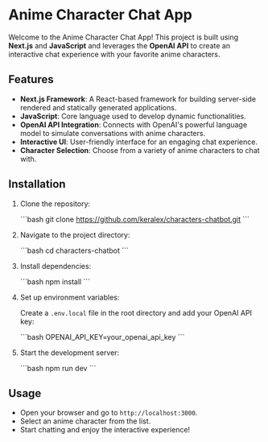 
# Anime Character Chat App

Welcome to the Anime Character Chat App! This project is built using **Next.js** and **JavaScript** and leverages the **OpenAI API** to create an interactive chat experience with your favorite anime characters.

## Features

- **Next.js Framework**: A React-based framework for building server-side rendered and statically generated applications.
- **JavaScript**: Core language used to develop dynamic functionalities.
- **OpenAI API Integration**: Connects with OpenAI's powerful language model to simulate conversations with anime characters.
- **Interactive UI**: User-friendly interface for an engaging chat experience.
- **Character Selection**: Choose from a variety of anime characters to chat with.

## Installation

1. Clone the repository:

   \`\`\`bash
   git clone https://github.com/keralex/characters-chatbot.git
   \`\`\`

2. Navigate to the project directory:

   \`\`\`bash
   cd characters-chatbot
   \`\`\`

3. Install dependencies:

   \`\`\`bash
   npm install
   \`\`\`

4. Set up environment variables:

   Create a `.env.local` file in the root directory and add your OpenAI API key:

   \`\`\`bash
   OPENAI_API_KEY=your_openai_api_key
   \`\`\`

5. Start the development server:

   \`\`\`bash
   npm run dev
   \`\`\`

## Usage

- Open your browser and go to `http://localhost:3000`.
- Select an anime character from the list.
- Start chatting and enjoy the interactive experience!

